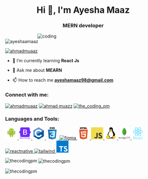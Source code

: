 <h1 align="center">Hi 👋, I'm Ayesha Maaz</h1>
<h3 align="center">MERN developer</h3>
<!-- <img align="right" alt="Coding" width="400" src="https://www.google.com/imgres?imgurl=https%3A%2F%2Fmiro.medium.com%2Fmax%2F1360%2F0*7Q3yvSIv_t0ioJ-Z.gif&tbnid=zhjSEq0Xd_DH7M&vet=12ahUKEwjByeCyzt-DAxV1mScCHRbLAEoQMygyegUIARDqAQ..i&imgrefurl=https%3A%2F%2Fgithub.com%2Frudrabarad%2FGifs&docid=CJdgcKdcN0j58M&w=680&h=428&q=coding%20anime%20gif&ved=2ahUKEwjByeCyzt-DAxV1mScCHRbLAEoQMygyegUIARDqAQ"> -->
<img src="https://cdn.dribbble.com/users/1162077/screenshots/3848914/programmer.gif" alt="coding" align="right" width="400">


<p align="left"> <img src="https://komarev.com/ghpvc/?username=thecodingpm&label=Profile%20views&color=0e75b6&style=flat" alt="ayeshaamaaz" /> </p>

 <p align="left"> <a href="https://twitter.com/ahmadmuaaz" target="blank"><img src="https://img.shields.io/twitter/follow/ahmadmuaaz?logo=twitter&style=for-the-badge" alt="ahmadmuaaz" /></a> </p>

- 🌱 I’m currently learning **React Js**

- 💬 Ask me about **MEARN**

- 📫 How to reach me **ayeshamaaz98@gmail.com**

<h3 align="left">Connect with me:</h3>
<p align="left">
<a href="https://twitter.com/ahmadmuaaz" target="blank"><img align="center" src="https://raw.githubusercontent.com/rahuldkjain/github-profile-readme-generator/master/src/images/icons/Social/twitter.svg" alt="ahmadmuaaz" height="30" width="40" /></a>
<a href="https://linkedin.com/in/ahmad muazz" target="blank"><img align="center" src="https://raw.githubusercontent.com/rahuldkjain/github-profile-readme-generator/master/src/images/icons/Social/linked-in-alt.svg" alt="ahmad muazz" height="30" width="40" /></a>
<a href="https://instagram.com/the_coding_pm" target="blank"><img align="center" src="https://raw.githubusercontent.com/rahuldkjain/github-profile-readme-generator/master/src/images/icons/Social/instagram.svg" alt="the_coding_pm" height="30" width="40" /></a>
</p>

<h3 align="left">Languages and Tools:</h3>
<p align="left"> <a href="https://developer.android.com" target="_blank" rel="noreferrer"> <img src="https://raw.githubusercontent.com/devicons/devicon/master/icons/android/android-original-wordmark.svg" alt="android" width="40" height="40"/> </a> <a href="https://getbootstrap.com" target="_blank" rel="noreferrer"> <img src="https://raw.githubusercontent.com/devicons/devicon/master/icons/bootstrap/bootstrap-plain-wordmark.svg" alt="bootstrap" width="40" height="40"/> </a> <a href="https://www.cprogramming.com/" target="_blank" rel="noreferrer"> <img src="https://raw.githubusercontent.com/devicons/devicon/master/icons/c/c-original.svg" alt="c" width="40" height="40"/> </a> <a href="https://www.w3schools.com/css/" target="_blank" rel="noreferrer"> <img src="https://raw.githubusercontent.com/devicons/devicon/master/icons/css3/css3-original-wordmark.svg" alt="css3" width="40" height="40"/> </a> <a href="https://www.figma.com/" target="_blank" rel="noreferrer"> <img src="https://www.vectorlogo.zone/logos/figma/figma-icon.svg" alt="figma" width="40" height="40"/> </a>  <a href="https://www.w3.org/html/" target="_blank" rel="noreferrer"> <img src="https://raw.githubusercontent.com/devicons/devicon/master/icons/html5/html5-original-wordmark.svg" alt="html5" width="40" height="40"/> </a> <a href="https://developer.mozilla.org/en-US/docs/Web/JavaScript" target="_blank" rel="noreferrer"> <img src="https://raw.githubusercontent.com/devicons/devicon/master/icons/javascript/javascript-original.svg" alt="javascript" width="40" height="40"/> </a> <a href="https://www.linux.org/" target="_blank" rel="noreferrer"> <img src="https://raw.githubusercontent.com/devicons/devicon/master/icons/linux/linux-original.svg" alt="linux" width="40" height="40"/> </a> <a href="https://www.mongodb.com/" target="_blank" rel="noreferrer"> <img src="https://raw.githubusercontent.com/devicons/devicon/master/icons/mongodb/mongodb-original-wordmark.svg" alt="mongodb" width="40" height="40"/> </a> <a href="https://reactjs.org/" target="_blank" rel="noreferrer"> <img src="https://raw.githubusercontent.com/devicons/devicon/master/icons/react/react-original-wordmark.svg" alt="react" width="40" height="40"/> </a> <a href="https://reactnative.dev/" target="_blank" rel="noreferrer"> <img src="https://reactnative.dev/img/header_logo.svg" alt="reactnative" width="40" height="40"/> </a> <a href="https://tailwindcss.com/" target="_blank" rel="noreferrer"> <img src="https://www.vectorlogo.zone/logos/tailwindcss/tailwindcss-icon.svg" alt="tailwind" width="40" height="40"/> </a> <a href="https://www.typescriptlang.org/" target="_blank" rel="noreferrer"> <img src="https://raw.githubusercontent.com/devicons/devicon/master/icons/typescript/typescript-original.svg" alt="typescript" width="40" height="40"/> </a> </p>

<p><img align="left" src="https://github-readme-stats.vercel.app/api/top-langs?username=thecodingpm&show_icons=true&locale=en&layout=compact" alt="thecodingpm" /></p>

<p>&nbsp;<img align="center" src="https://github-readme-stats.vercel.app/api?username=thecodingpm&show_icons=true&locale=en" alt="thecodingpm" /></p>

<p><img align="center" src="https://github-readme-streak-stats.herokuapp.com/?user=thecodingpm&" alt="thecodingpm" /></p>
